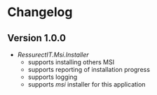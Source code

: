 # Changelog

## Version 1.0.0

- *RessurectIT.Msi.Installer*
   - supports installing others MSI
   - supports reporting of installation progress
   - supports logging
   - supports *msi* installer for this application
